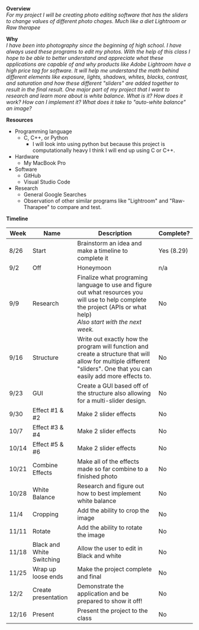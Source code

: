 **Overview**  
*For my project I will be creating photo editing software that has the sliders to change values of different photo chages. Much like a diet Lightroom or Raw therapee*

**Why**  
*I have been into photography since the beginning of high school. I have always used these programs to edit my photos. With the help of this class I hope to be able to better understand and appreciate what these applications are capable of and why products like Adobe Lightroom have a high price tag for software. It will help me understand the math behind different elements like exposure, lights, shadows, whites, blacks, contrast, and saturation and how these different "sliders" are added together to result in the final result. One major part of my project that I want to research and learn more about is white balance. What is it? How does it work? How can I implement it? What does it take to "auto-white balance" an image?*

**Resources**

- Programming language
    - C, C++, or Python
        - I will look into using python but because this project is computationally heavy I think I will end up using C or C++.
- Hardware
    - My MacBook Pro
- Software
    - GitHub
    - Visual Studio Code
- Research
    - General Google Searches
    - Observation of other similar programs like "Lightroom" and "Raw-Tharapee" to compare and test.

**Timeline**

| Week | Name | Description | Complete? |
| --- | --- | --- | --- |
| 8/26 | Start | Brainstorm an idea and make a timeline to complete it | Yes (8.29) |
| 9/2 | Off | Honeymoon | n/a |
| 9/9 | Research | Finalize what programing language to use and figure out what resources you will use to help complete the project (APIs or what help)  <br>*Also start with the next week.* | No  |
| 9/16 | Structure | Write out exactly how the program will function and create a structure that will allow for multiple different "sliders". One that you can easily add more effects to. | No  |
| 9/23 | GUI | Create a GUI based off of the structure also allowing for a multi-slider design. | No  |
| 9/30 | Effect #1 & #2 | Make 2 slider effects | No  |
| 10/7 | Effect #3 & #4 | Make 2 slider effects | No  |
| 10/14 | Effect #5 & #6 | Make 2 slider effects | No  |
| 10/21 | Combine Effects | Make all of the effects made so far combine to a finished photo | No  |
| 10/28 | White Balance | Research and figure out how to best implement white balance | No  |
| 11/4 | Cropping | Add the ability to crop the image | No  |
| 11/11 | Rotate | Add the ability to rotate the image | No  |
| 11/18 | Black and White Switching | Allow the user to edit in Black and white | No  |
| 11/25 | Wrap up loose ends | Make the project complete and final | No  |
| 12/2 | Create presentation | Demonstrate the application and be prepared to show it off! | No  |
| 12/16 | Present | Present the project to the class | No  |
